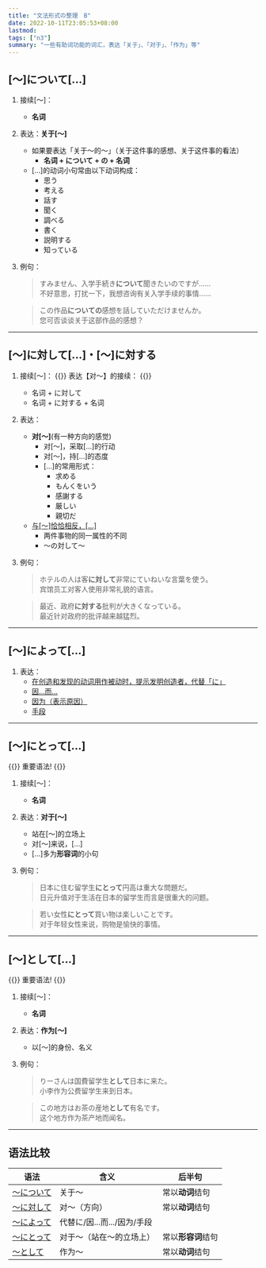 ```yaml
---
title: "文法形式の整理　B"
date: 2022-10-11T23:05:53+08:00
lastmod: 
tags: ["n3"]
summary: "一些有助词功能的词汇，表达「关于」、「对于」、「作为」等"
---
```


## [〜]について[...]
1. 接续[〜]：
    - **名词**
2. 表达：**关于[〜]**
    - 如果要表达「关于～的～」（关于这件事的感想、关于这件事的看法）
        - **名词 + について + の + 名词**
    - [...]的动词小句常由以下动词构成：
        - 思う
        - 考える
        - 話す
        - 聞く
        - 調べる
        - 書く
        - 説明する
        - 知っている

3. 例句：
    > すみません、入学手続き**について**聞きたいのですが......  
    不好意思，打扰一下，我想咨询有关入学手续的事情......

    > この作品**についての**感想を話していただけませんか。  
    您可否谈谈关于这部作品的感想？

---
## [〜]に対して[...]・[〜]に対する
1. 接续[〜]：
{{<alert>}}
表达【对〜】的接续：
{{</alert>}}

    - 名词 + に対して
    - 名词 + に対する + 名词

2. 表达：
    - **对[〜]**(有一种方向的感觉)
        - 对[〜]，采取[...]的行动
        - 对[〜]，持[...]的态度
        - [...]的常用形式：
            - 求める
            - もんくをいう
            - 感謝する
            - 厳しい
            - 親切だ
    - [与[〜]恰恰相反，[…]](/n3/4/#に対して)
        - 两件事物的同一属性的不同
        - 〜の対して〜
3. 例句：
    > ホテルの人は客**に対して**非常にていねいな言葉を使う。  
    宾馆员工对客人使用非常礼貌的语言。

    > 最近、政府**に対する**批判が大きくなっている。  
    最近针对政府的批评越来越猛烈。

---
## [〜]によって[...]
1. 表达：
    - [在创造和发现的动词用作被动时，提示发明创造者，代替「に」](/minnano/42/#によって)
    - [因...而...](/n3/2/#によってによっては)
    - [因为（表示原因）](/n3/5/#によってによる)
    - [手段](/n3/5/#によってによる)

---
## [〜]にとって[...]

{{<badge>}}
重要语法!
{{</badge>}}

1. 接续[〜]：
    - **名词**
2. 表达：**对于[〜]**
    - 站在[〜]的立场上
    - 对[〜]来说，[...]
    - [...]多为**形容词**的小句
3. 例句：
    > 日本に住む留学生**にとって**円高は重大な問題だ。  
    日元升值对于生活在日本的留学生而言是很重大的问题。

    > 若い女性**にとって**買い物は楽しいことです。  
    对于年轻女性来说，购物是愉快的事情。

---
## [〜]として[...]

{{<badge>}}
重要语法!
{{</badge>}}

1. 接续[〜]：
    - **名词**
2. 表达：**作为[〜]**
    - 以[〜]的身份、名义
3. 例句：
    > りーさんは国費留学生**として**日本に来た。  
    小李作为公费留学生来到日本。

    > この地方はお茶の産地**として**有名です。  
    这个地方作为茶产地而闻名。

---
## 语法比较

| 语法 | 含义 | 后半句 |
| --- | --- | --- |
| [〜について](n3/b/#について) | 关于〜 | 常以**动词**结句 |
| [〜に対して](/n3/b/#に対してに対する) | 对〜（方向） | 常以**动词**结句 |
| [〜によって](/n3/b/#によって) | 代替に/因...而.../因为/手段 |  |
| [〜にとって](/n3/b/#にとって) | 对于〜（站在〜的立场上） | 常以**形容词**结句 |
| [〜として](/n3/b/#として) | 作为〜 | 常以**动词**结句 |